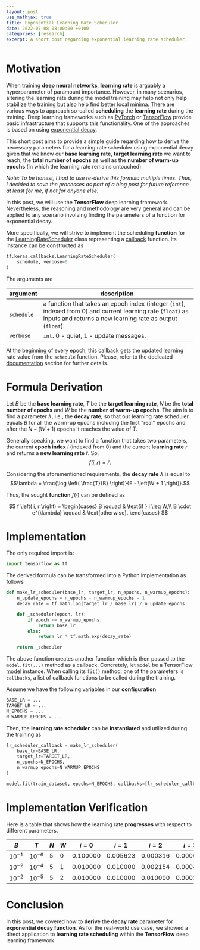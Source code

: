 ```yaml
---
layout: post
use_mathjax: true
title: Exponential Learning Rate Scheduler
date: 2022-07-08 08:00:00 +0100
categories: [research]
excerpt: A short post regarding exponential learning rate scheduler.
---
```


# Motivation

When training **deep neural networks**, **learning rate** is arguably a hyperparameter of paramount importance. However, in many scenarios, altering the learning rate during the model training may help not only help stabilize the training but also help find better local minima. There are various ways to approach so-called **scheduling** the **learning rate** during the training. Deep learning frameworks such as [PyTorch](https://pytorch.org/) or [TensorFlow](https://www.tensorflow.org/) provide basic infrastructure that supports this functionality. One of the approaches is based on using [exponential decay](https://en.wikipedia.org/wiki/Exponential_decay).

This short post aims to provide a simple guide regarding how to derive the necessary parameters for a learning rate scheduler using exponential decay given that we know our **base learning rate**, **target learning rate** we want to reach, the **total number of epochs** as well as the **number of warm-up epochs** (in which the learning rate remains untouched).

*Note: To be honest, I had to use re-derive this formula multiple times. Thus, I decided to save the processes as part of a blog post for future reference at least for me, if not for anyone else.*

In this post, we will use the **TensorFlow** deep learning framework. Nevertheless, the reasoning and methodology are very general and can be applied to any scenario involving finding the parameters of a function for exponential decay.

More specifically, we will strive to implement the scheduling **function** for the [LearningRateScheduler](https://www.tensorflow.org/api_docs/python/tf/keras/callbacks/LearningRateScheduler) class representing a [callback](https://en.wikipedia.org/wiki/Callback_(computer_programming)) function. Its instance can be constructed as

```python
tf.keras.callbacks.LearningRateScheduler(
    schedule, verbose=0
)
```

The arguments are

| argument | description |
| -------- | ----------- |
| `schedule` | a function that takes an epoch index (integer (`int`), indexed from $0$) and current learning rate (`float`) as inputs and returns a new learning rate as output (`float`). |
| `verbose`  | `int`. $0$ - quiet, $1$ - update messages. |

At the beginning of every epoch, this callback gets the updated learning rate value from the `schedule` function. Please, refer to the dedicated [documentation](https://www.tensorflow.org/api_docs/python/tf/keras/callbacks/LearningRateScheduler) section for further details.

# Formula Derivation

Let $B$ be the **base learning rate**, $T$ be the **target learning rate**, $N$ be the **total number of epochs** and $W$ be the **number of warm-up epochs**. The aim is to find a parameter $\lambda$, i.e., the **decay rate**, so that our learning rate scheduler equals $B$ for all the warm-up epochs including the first "real" epochs and after the $N - \left (W + 1 \right)$ epochs it reaches the value of $T$.

Generally speaking, we want to find a function that takes two parameters, the current **epoch index** $i$ (indexed from $0$) and the current **learning rate** $r$ and returns a **new learning rate** $\tilde{r}$. So,
$$f \left( i, r \right) = \tilde{r}.$$

Considering the aforementioned requirements, the **decay rate** $\lambda$ is equal to
$$\lambda = \frac{\log \left( \frac{T}{B} \right)}{E - \left(W + 1 \right)}.$$

Thus, the sought **function** $f \left( \cdot \right)$ can be defined as

$$
f \left( i, r \right) =
\begin{cases}
    B \qquad & \text{if } i \leq W,\\
    B \cdot e^{\lambda} \qquad & \text{otherwise}.
\end{cases}
$$

# Implementation

The only required import is:
```python
import tensorflow as tf
```

The derived formula can be transformed into a Python implementation as follows

```python
def make_lr_scheduler(base_lr, target_lr, n_epochs, n_warmup_epochs):
    n_update_epochs = n_epochs - n_warmup_epochs - 1
    decay_rate = tf.math.log(target_lr / base_lr) / n_update_epochs

    def _scheduler(epoch, lr):
        if epoch <= n_warmup_epochs:
            return base_lr
        else:
            return lr * tf.math.exp(decay_rate)

    return _scheduler
```

The above function creates another function which is then passed to the `model.fit(...)` method as a callback. Concretely, let `model` be a TensorFlow [model](https://www.tensorflow.org/api_docs/python/tf/keras/Model) instance. When calling its `fit()` method, one of the parameters is `callbacks`, a list of callback functions to be called during the training. 

Assume we have the following variables in our **configuration**

```python
BASE_LR = ...
TARGET_LR = ...
N_EPOCHS = ...
N_WARMUP_EPOCHS = ...
```

Then, the **learning rate scheduler** can be **instantiated** and utilized during the training as

```python
lr_scheduler_callback = make_lr_scheduler(
    base_lr=BASE_LR,
    target_lr=TARGET_LR,
    n_epochs=N_EPOCHS,
    n_warmup_epochs=N_WARMUP_EPOCHS
)

model.fit(train_dataset, epochs=N_EPOCHS, callbacks=[lr_scheduler_callback])
```

# Implementation Verification

Here is a table that shows how the learning rate **progresses** with respect to different parameters.

| $B$       | $T$       | $N$ | $W$ | $i = 0$    | $i = 1$    | $i = 2$    | $i = 3$    | $i = 4$    |
| --------- | --------- | --- | --- | ---------- | ---------- | ---------- | ---------- | ---------- |
| $10^{-1}$ | $10^{-6}$ | $5$ | $0$ | $0.100000$ | $0.005623$ | $0.000316$ | $0.000018$ | $0.000001$ |
| $10^{-2}$ | $10^{-4}$ | $5$ | $1$ | $0.010000$ | $0.010000$ | $0.002154$ | $0.000464$ | $0.000100$ |
| $10^{-2}$ | $10^{-5}$ | $5$ | $2$ | $0.010000$ | $0.010000$ | $0.010000$ | $0.000316$ | $0.000010$ |

# Conclusion

In this post, we covered how to **derive** the **decay rate** parameter for **exponential decay function**. As for the real-world use case, we showed a direct application to **learning rate scheduling** within the **TensorFlow** deep learning framework.